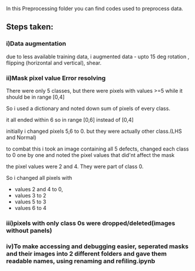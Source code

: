 In this Preprocessing folder you can find codes used to preprocess data.
## Steps taken:
### i)Data augmentation
due to less available training data, i augmented data - upto 15 deg rotation , flipping (horizontal and vertical), shear.
### ii)Mask pixel value Error resolving

There were only 5 classes, but there were pixels with values >=5 while it should be in range [0,4]

So i used a dictionary and noted down sum of pixels of every class.

it all ended within 6 so in range [0,6] instead of [0,4]

initially i changed pixels 5,6 to 0. but they were actually other class.(LHS and Normal)

to combat this i took an image containing all 5 defects, changed each class to 0 one by one and noted the pixel values that did'nt affect the mask

the pixel values were 2 and 4. They were part of class 0.

So i changed all pixels with 
- values 2 and 4 to 0,
- values 3 to 2
- values 5 to 3 
- values 6 to 4

### iii)pixels with only class 0s were dropped/deleted(images without panels)
### iv)To make accessing and debugging easier, seperated masks and their images into 2 different folders and gave them readable names, using renaming and refiling.ipynb
